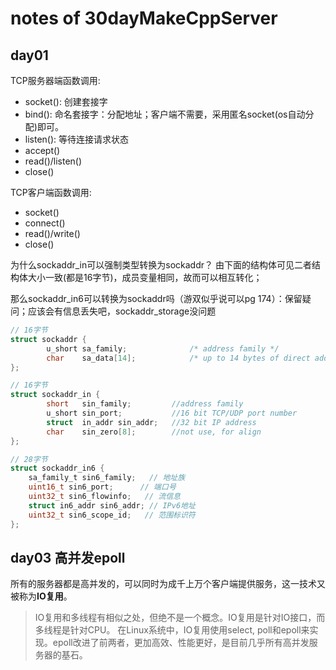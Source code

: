 # notes of 30dayMakeCppServer

## day01

TCP服务器端函数调用:

- socket(): 创建套接字
- bind(): 命名套接字：分配地址；客户端不需要，采用匿名socket(os自动分配)即可。
- listen(): 等待连接请求状态
- accept()
- read()/listen()
- close()

TCP客户端函数调用:

- socket()
- connect()
- read()/write()
- close()

为什么sockaddr_in可以强制类型转换为sockaddr？
由下面的结构体可见二者结构体大小一致(都是16字节)，成员变量相同，故而可以相互转化；

那么sockaddr_in6可以转换为sockaddr吗（游双似乎说可以pg 174）：保留疑问；应该会有信息丢失吧，sockaddr_storage没问题

```c
// 16字节
struct sockaddr {
        u_short sa_family;              /* address family */
        char    sa_data[14];            /* up to 14 bytes of direct address 包含套接字中的目标地址和端口地址 */
};

// 16字节
struct sockaddr_in {
        short   sin_family;         //address family
        u_short sin_port;           //16 bit TCP/UDP port number
        struct  in_addr sin_addr;   //32 bit IP address
        char    sin_zero[8];        //not use, for align
};

// 28字节
struct sockaddr_in6 {
    sa_family_t sin6_family;   // 地址族
    uint16_t sin6_port;      // 端口号
    uint32_t sin6_flowinfo;   // 流信息
    struct in6_addr sin6_addr; // IPv6地址
    uint32_t sin6_scope_id;   // 范围标识符
};

```

## day03 高并发epoll

所有的服务器都是高并发的，可以同时为成千上万个客户端提供服务，这一技术又被称为**IO复用**。
> IO复用和多线程有相似之处，但绝不是一个概念。IO复用是针对IO接口，而多线程是针对CPU。
在Linux系统中，IO复用使用select, poll和epoll来实现。epoll改进了前两者，更加高效、性能更好，是目前几乎所有高并发服务器的基石。